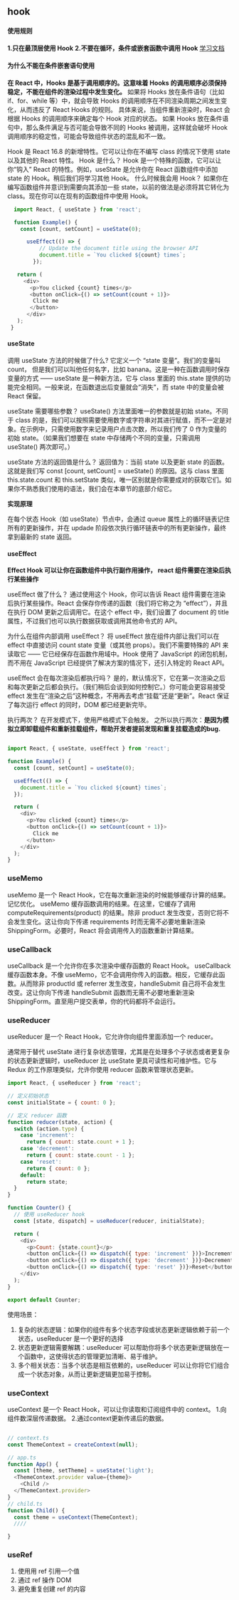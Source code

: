 ## hook

#### 使用规则
**1.只在最顶层使用 Hook**
**2.不要在循环，条件或嵌套函数中调用 Hook**
[学习文档](https://react.docschina.org/docs/hooks-intro.html)

#### 为什么不能在条件嵌套语句使用


**在 React 中，Hooks 是基于调用顺序的。这意味着 Hooks 的调用顺序必须保持稳定，不能在组件的渲染过程中发生变化。**
如果将 Hooks 放在条件语句（比如 if、for、while 等）中，就会导致 Hooks 的调用顺序在不同渲染周期之间发生变化，从而违反了 React Hooks 的规则。
具体来说，当组件重新渲染时，React 会根据 Hooks 的调用顺序来确定每个 Hook 对应的状态。
如果 Hooks 放在条件语句中，那么条件满足与否可能会导致不同的 Hooks 被调用，这样就会破坏 Hook 调用顺序的稳定性，可能会导致组件状态的混乱和不一致。



Hook 是 React 16.8 的新增特性。它可以让你在不编写 class 的情况下使用 state 以及其他的 React 特性。
Hook 是什么？ Hook 是一个特殊的函数，它可以让你“钩入” React 的特性。例如，useState 是允许你在 React 函数组件中添加 state 的 Hook。稍后我们将学习其他 Hook。
什么时候我会用 Hook？ 如果你在编写函数组件并意识到需要向其添加一些 state，以前的做法是必须将其它转化为 class。现在你可以在现有的函数组件中使用 Hook。

```js
  import React, { useState } from 'react';

  function Example() {
    const [count, setCount] = useState(0);

      useEffect(() => {
          // Update the document title using the browser API
          document.title = `You clicked ${count} times`;
        });

   return (
     <div>
       <p>You clicked {count} times</p>
       <button onClick={() => setCount(count + 1)}>
        Click me
       </button>
      </div>
   );
 }
```
#### useState

调用 useState 方法的时候做了什么? 它定义一个 “state 变量”。我们的变量叫 count， 但是我们可以叫他任何名字，比如 banana。这是一种在函数调用时保存变量的方式 —— useState 是一种新方法，它与 class 里面的 this.state 提供的功能完全相同。一般来说，在函数退出后变量就会”消失”，而 state 中的变量会被 React 保留。

useState 需要哪些参数？ useState() 方法里面唯一的参数就是初始 state。不同于 class 的是，我们可以按照需要使用数字或字符串对其进行赋值，而不一定是对象。在示例中，只需使用数字来记录用户点击次数，所以我们传了 0 作为变量的初始 state。（如果我们想要在 state 中存储两个不同的变量，只需调用 useState() 两次即可。）

useState 方法的返回值是什么？ 返回值为：当前 state 以及更新 state 的函数。这就是我们写 const [count, setCount] = useState() 的原因。这与 class 里面 this.state.count 和 this.setState 类似，唯一区别就是你需要成对的获取它们。如果你不熟悉我们使用的语法，我们会在本章节的底部介绍它。


 **实现原理**

 在每个状态 Hook（如 useState）节点中，会通过 queue 属性上的循环链表记住所有的更新操作，并在 updade 阶段依次执行循环链表中的所有更新操作，最终拿到最新的 state 返回。
 

#### useEffect
**Effect Hook 可以让你在函数组件中执行副作用操作， react 组件需要在渲染后执行某些操作**

useEffect 做了什么？ 通过使用这个 Hook，你可以告诉 React 组件需要在渲染后执行某些操作。React 会保存你传递的函数（我们将它称之为 “effect”），并且在执行 DOM 更新之后调用它。在这个 effect 中，我们设置了 document 的 title 属性，不过我们也可以执行数据获取或调用其他命令式的 API。

为什么在组件内部调用 useEffect？ 将 useEffect 放在组件内部让我们可以在 effect 中直接访问 count state 变量（或其他 props）。我们不需要特殊的 API 来读取它 —— 它已经保存在函数作用域中。Hook 使用了 JavaScript 的闭包机制，而不用在 JavaScript 已经提供了解决方案的情况下，还引入特定的 React API。

useEffect 会在每次渲染后都执行吗？ 是的，默认情况下，它在第一次渲染之后和每次更新之后都会执行。（我们稍后会谈到如何控制它。）你可能会更容易接受 effect 发生在“渲染之后”这种概念，不用再去考虑“挂载”还是“更新”。React 保证了每次运行 effect 的同时，DOM 都已经更新完毕。


执行两次？
在开发模式下，使用严格模式下会触发。
之所以执行两次：**是因为模拟立即卸载组件和重新挂载组件，帮助开发者提前发现和重复挂载造成的bug.**
```js

import React, { useState, useEffect } from 'react';

function Example() {
  const [count, setCount] = useState(0);

  useEffect(() => {
    document.title = `You clicked ${count} times`;
  });

  return (
    <div>
      <p>You clicked {count} times</p>
      <button onClick={() => setCount(count + 1)}>
        Click me
      </button>
    </div>
  );
}
```

### useMemo

useMemo 是一个 React Hook，它在每次重新渲染的时候能够缓存计算的结果。记忆优化。
useMemo 缓存函数调用的结果。在这里，它缓存了调用 computeRequirements(product) 的结果。除非 product 发生改变，否则它将不会发生变化。这让你向下传递 requirements 时而无需不必要地重新渲染 ShippingForm。必要时，React 将会调用传入的函数重新计算结果。

### useCallback
useCallback 是一个允许你在多次渲染中缓存函数的 React Hook。
useCallback 缓存函数本身。不像 useMemo，它不会调用你传入的函数。相反，它缓存此函数。从而除非 productId 或 referrer 发生改变，handleSubmit 自己将不会发生改变。这让你向下传递 handleSubmit 函数而无需不必要地重新渲染 ShippingForm。直至用户提交表单，你的代码都将不会运行。


### useReducer
useReducer 是一个 React Hook，它允许你向组件里面添加一个 reducer。

通常用于替代 useState 进行复杂状态管理，尤其是在处理多个子状态或者更复杂的状态更新逻辑时，useReducer 比 useState 更具可读性和可维护性。它与 Redux 的工作原理类似，允许你使用 reducer 函数来管理状态更新。

```js
import React, { useReducer } from 'react';

// 定义初始状态
const initialState = { count: 0 };

// 定义 reducer 函数
function reducer(state, action) {
  switch (action.type) {
    case 'increment':
      return { count: state.count + 1 };
    case 'decrement':
      return { count: state.count - 1 };
    case 'reset':
      return { count: 0 };
    default:
      return state;
  }
}

function Counter() {
  // 使用 useReducer hook
  const [state, dispatch] = useReducer(reducer, initialState);

  return (
    <div>
      <p>Count: {state.count}</p>
      <button onClick={() => dispatch({ type: 'increment' })}>Increment</button>
      <button onClick={() => dispatch({ type: 'decrement' })}>Decrement</button>
      <button onClick={() => dispatch({ type: 'reset' })}>Reset</button>
    </div>
  );
}

export default Counter;

```
使用场景：
1. 复杂的状态逻辑：如果你的组件有多个状态字段或状态更新逻辑依赖于前一个状态，useReducer 是一个更好的选择
2. 状态更新逻辑需要解耦：useReducer 可以帮助你将多个状态更新逻辑放在一个函数中，这使得状态的管理更加清晰、易于维护。
3. 多个相关状态：当多个状态是相互依赖的，useReducer 可以让你将它们组合成一个状态对象，从而让更新逻辑更加易于控制。



### useContext

useContext 是一个 React Hook，可以让你读取和订阅组件中的 context。
1.向组件数深层传递数据。
2.通过context更新传递后的数据。
```js

// context.ts
const ThemeContext = createContext(null);

// app.ts
function App() {
  const [theme, setTheme] = useState('light');
  <ThemeContext.provider value={theme}>
    <Child />
  </ThemeContext.provider>
}
// child.ts
function Child() {
  const theme = useContext(ThemeContext);
  ////

}


```

### useRef
1. 使用用 ref 引用一个值
2. 通过 ref 操作 DOM
3. 避免重复创建 ref 的内容